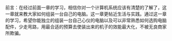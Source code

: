 前言：在经过前面一章的学习，相信你对一个计算机系统应该有清楚的了解了，这一章就来教大家如何组装一台自己的电脑。这一章更帖近生活与实践。通过这一章的学习，希望你能独立的组装一台自己心仪的电脑以及可以非常熟悉如何选购电脑配件，少走弯路，用最合适的预算去使装出来的机子的效能最大化，不被无良商家所欺骗。